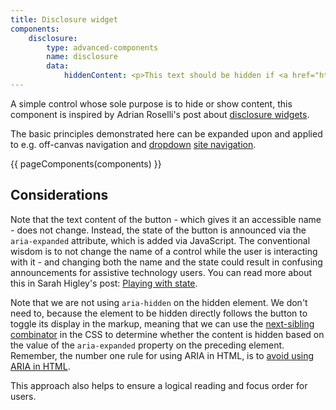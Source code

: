 ```yaml
---
title: Disclosure widget
components:
    disclosure:
        type: advanced-components
        name: disclosure
        data:
            hiddenContent: <p>This text should be hidden if <a href="https://en.wikipedia.org/wiki/JavaScript">JavaScript</a> is available and the preceding button has the <code>data-toggle="true"</code> attribute.</p>
---
```

A simple control whose sole purpose is to hide or show content, this component is inspired by Adrian Roselli's post about [disclosure widgets](https://adrianroselli.com/2020/05/disclosure-widgets.html).

The basic principles demonstrated here can be expanded upon and applied to e.g. off-canvas navigation and [dropdown](https://adrianroselli.com/2019/06/link-disclosure-widget-navigation.html) [site navigation](https://css-tricks.com/in-praise-of-the-unambiguous-click-menu/).

{{ pageComponents(components) }}

Considerations
--------------

Note that the text content of the button - which gives it an accessible name - does not change. Instead, the state of the button is announced via the `aria-expanded` attribute, which is added via JavaScript. The conventional wisdom is to not change the name of a control while the user is interacting with it - and changing both the name and the state could result in confusing announcements for assistive technology users. You can read more about this in Sarah Higley's post: [Playing with state](https://sarahmhigley.com/writing/playing-with-state/).

Note that we are not using `aria-hidden` on the hidden element. We don't need to, because the element to be hidden directly follows the button to toggle its display in the markup, meaning that we can use the [next-sibling combinator](https://www.w3.org/TR/selectors-3/#adjacent-sibling-combinators) in the CSS to determine whether the content is hidden based on the value of the `aria-expanded` property on the preceding element. Remember, the number one rule for using ARIA in HTML, is to [avoid using ARIA in HTML](https://bitsofco.de/rules-for-using-aria-in-html/).

This approach also helps to ensure a logical reading and focus order for users.